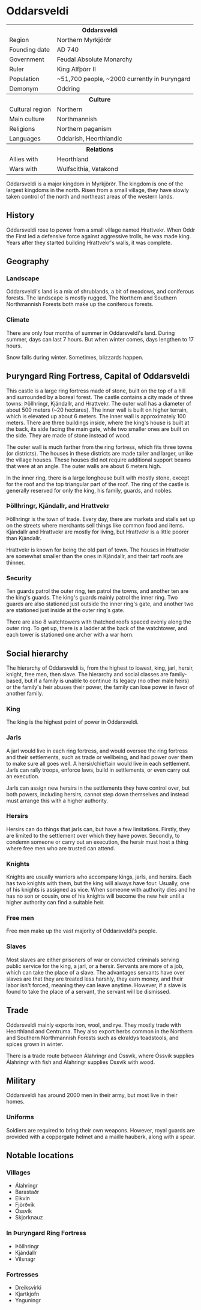 # Oddarsveldi

<table><tbody>
	<tr> <th colspan=2>Oddarsveldi</th> </tr>
	<tr> <td>Region</td> <td>Northern Myrkjörðr</td> </tr>
	<tr> <td>Founding date</td> <td>AD 740</td> </tr>
	<tr> <td>Government</td> <td>Feudal Absolute Monarchy</td> </tr>
	<tr> <td>Ruler</td> <td>King Alfþórr II</td> </tr>
	<tr> <td>Population</td> <td>~51,700 people, ~2000 currently in Þuryngard</td> </tr>
	<tr> <td>Demonym</td> <td>Oddring</td> </tr>
	<tr> <th colspan=2>Culture</th> </tr>
	<tr> <td>Cultural region</td> <td>Northern</td> </tr>
	<tr> <td>Main culture</td> <td>Northmannish</td> </tr>
	<tr> <td>Religions</td> <td>Northern paganism</td> </tr>
	<tr> <td>Languages</td> <td>Oddarish, Heorthlandic</td> </tr>
	<tr> <th colspan=2>Relations</th> </tr>
	<tr> <td>Allies with</td> <td>Heorthland</td> </tr>
	<tr> <td>Wars with</td> <td>Wulfscithia, Vatakond</td> </tr>
</tbody></table>

Oddarsveldi is a major kingdom in Myrkjörðr. The kingdom is one of the largest kingdoms in the north. Risen from a small village, they have slowly taken control of the north and northeast areas of the western lands.

## History
Oddarsveldi rose to power from a small village named Hrattvekr. When Oddr the First led a defensive force against aggressive trolls, he was made king. Years after they started building Hrattvekr's walls, it was complete.

## Geography
### Landscape
Oddarsveldi's land is a mix of shrublands, a bit of meadows, and coniferous forests. The landscape is mostly rugged. The Northern and Southern Northmannish Forests both make up the coniferous forests.

### Climate
There are only four months of summer in Oddarsveldi's land. During summer, days can last 7 hours. But when winter comes, days lengthen to 17 hours.

Snow falls during winter. Sometimes, blizzards happen.

## Þuryngard Ring Fortress, Capital of Oddarsveldi
This castle is a large ring fortress made of stone, built on the top of a hill and surrounded by a boreal forest. The castle contains a city made of three towns: Þöllhringr, Kjándallr, and Hrattvekr. The outer wall has a diameter of about 500 meters (~20 hectares). The inner wall is built on higher terrain, which is elevated up about 6 meters.
The inner wall is approximately 100 meters. There are three buildings inside, where the king's house is built at the back, its side facing the main gate, while two smaller ones are built on the side. They are made of stone instead of wood.

The outer wall is much farther from the ring fortress, which fits three towns (or districts). The houses in these districts are made taller and larger, unlike the village houses. These houses did not require additional support beams that were at an angle. The outer walls are about 6 meters high.

In the inner ring, there is a large longhouse built with mostly stone, except for the roof and the top triangular part of the roof. The ring of the castle is generally reserved for only the king, his family, guards, and nobles.

### Þöllhringr, Kjándallr, and Hrattvekr
Þöllhringr is the town of trade. Every day, there are markets and stalls set up on the streets where merchants sell things like common food and items. Kjándallr and Hrattvekr are mostly for living, but Hrattvekr is a little poorer than Kjándallr.

Hrattvekr is known for being the old part of town. The houses in Hrattvekr are somewhat smaller than the ones in Kjándallr, and their tarf roofs are thinner.

### Security
Ten guards patrol the outer ring, ten patrol the towns, and another ten are the king's guards. The king's guards mainly patrol the inner ring. Two guards are also stationed just outside the inner ring's gate, and another two are stationed just inside at the outer ring's gate.

There are also 8 watchtowers with thatched roofs spaced evenly along the outer ring. To get up, there is a ladder at the back of the watchtower, and each tower is stationed one archer with a war horn.

## Social hierarchy
The hierarchy of Oddarsveldi is, from the highest to lowest, king, jarl, hersir, knight, free men, then slave. The hierarchy and social classes are family-based, but if a family is unable to continue its legacy (no other male heirs) or the family's heir abuses their power, the family can lose power in favor of another family.

### King
The king is the highest point of power in Oddarsveldi.

### Jarls
A jarl would live in each ring fortress, and would oversee the ring fortress and their settlements, such as trade or wellbeing, and had power over them to make sure all goes well. A hersir/chieftain would live in each settlement. Jarls can rally troops, enforce laws, build in settlements, or even carry out an execution.

Jarls can assign new hersirs in the settlements they have control over, but both powers, including hersirs, cannot step down themselves and instead must arrange this with a higher authority.

### Hersirs
Hersirs can do things that jarls can, but have a few limitations. Firstly, they are limited to the settlement over which they have power. Secondly, to condemn someone or carry out an execution, the hersir must host a thing where free men who are trusted can attend.

### Knights
Knights are usually warriors who accompany kings, jarls, and hersirs. Each has two knights with them, but the king will always have four. Usually, one of his knights is assigned as vice. When someone with authority dies and he has no son or cousin, one of his knights will become the new heir until a higher authority can find a suitable heir.

### Free men
Free men make up the vast majority of Oddarsveldi's people.

### Slaves
Most slaves are either prisoners of war or convicted criminals serving public service for the king, a jarl, or a hersir. Servants are more of a job, which can take the place of a slave. The advantages servants have over slaves are that they are treated less harshly, they earn money, and their labor isn't forced, meaning they can leave anytime. However, if a slave is found to take the place of a servant, the servant will be dismissed.

## Trade
Oddarsveldi mainly exports iron, wool, and rye. They mostly trade with Heorthland and Centruma. They also export herbs common in the Northern and Southern Northmannish Forests such as ekraldys toadstools, and spices grown in winter.

There is a trade route between Álahringr and Óssvík, where Óssvík supplies Álahringr with fish and Álahringr supplies Óssvík with wood.

## Military
Oddarsveldi has around 2000 men in their army, but most live in their homes.

### Uniforms
Soldiers are required to bring their own weapons. However, royal guards are provided with a coppergate helmet and a maille hauberk, along with a spear.

## Notable locations
### Villages
 - Álahringr
 - Barastaðr
 - Elkvin
 - Fjörðvík
 - Óssvík
 - Skjorknauz

### In Þuryngard Ring Fortress
 - Þöllhringr
 - Kjándallr
 - Vilsnagr

### Fortresses
 - Dreiksvirki
 - Kjartkjofn
 - Ynguningr
